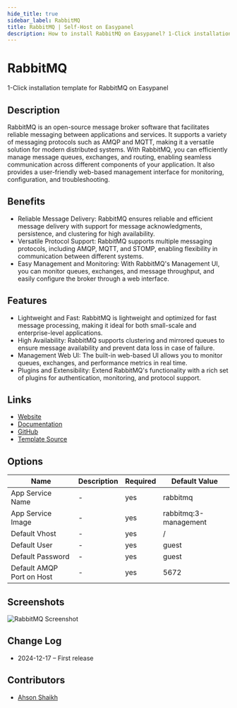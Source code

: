 ```yaml
---
hide_title: true
sidebar_label: RabbitMQ
title: RabbitMQ | Self-Host on Easypanel
description: How to install RabbitMQ on Easypanel? 1-Click installation template for RabbitMQ on Easypanel
---
```


<!-- generated -->

# RabbitMQ

1-Click installation template for RabbitMQ on Easypanel

## Description

RabbitMQ is an open-source message broker software that facilitates reliable messaging between applications and services. It supports a variety of messaging protocols such as AMQP and MQTT, making it a versatile solution for modern distributed systems. With RabbitMQ, you can efficiently manage message queues, exchanges, and routing, enabling seamless communication across different components of your application. It also provides a user-friendly web-based management interface for monitoring, configuration, and troubleshooting.

## Benefits

- Reliable Message Delivery: RabbitMQ ensures reliable and efficient message delivery with support for message acknowledgments, persistence, and clustering for high availability.
- Versatile Protocol Support: RabbitMQ supports multiple messaging protocols, including AMQP, MQTT, and STOMP, enabling flexibility in communication between different systems.
- Easy Management and Monitoring: With RabbitMQ's Management UI, you can monitor queues, exchanges, and message throughput, and easily configure the broker through a web interface.

## Features

- Lightweight and Fast: RabbitMQ is lightweight and optimized for fast message processing, making it ideal for both small-scale and enterprise-level applications.
- High Availability: RabbitMQ supports clustering and mirrored queues to ensure message availability and prevent data loss in case of failure.
- Management Web UI: The built-in web-based UI allows you to monitor queues, exchanges, and performance metrics in real time.
- Plugins and Extensibility: Extend RabbitMQ's functionality with a rich set of plugins for authentication, monitoring, and protocol support.

## Links

- [Website](https://www.rabbitmq.com/)
- [Documentation](https://www.rabbitmq.com/documentation.html)
- [GitHub](https://github.com/rabbitmq)
- [Template Source](https://github.com/easypanel-io/templates/tree/main/templates/rabbitmq)

## Options

Name | Description | Required | Default Value
-|-|-|-
App Service Name | - | yes | rabbitmq
App Service Image | - | yes | rabbitmq:3-management
Default Vhost | - | yes | /
Default User | - | yes | guest
Default Password | - | yes | guest
Default AMQP Port on Host | - | yes | 5672

## Screenshots

![RabbitMQ Screenshot](./assets/screenshot.jpg)

## Change Log

- 2024-12-17 – First release

## Contributors

- [Ahson Shaikh](https://github.com/Ahson-Shaikh)
